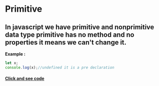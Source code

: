 # Primitive 
## In javascript we have primitive and nonprimitive data type primitive has no method and no properties it means we can't change it.
**Example :** 
```javascript
let x;
console.log(x);//undefined it is a pre declaration
```
#### [Click and see code](/1.Types/primitive%20Types/app.js)